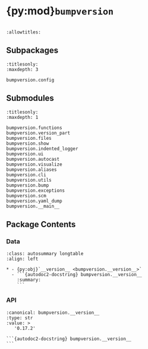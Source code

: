# {py:mod}`bumpversion`

```{py:module} bumpversion
```

```{autodoc2-docstring} bumpversion
:allowtitles:
```

## Subpackages

```{toctree}
:titlesonly:
:maxdepth: 3

bumpversion.config
```

## Submodules

```{toctree}
:titlesonly:
:maxdepth: 1

bumpversion.functions
bumpversion.version_part
bumpversion.files
bumpversion.show
bumpversion.indented_logger
bumpversion.ui
bumpversion.autocast
bumpversion.visualize
bumpversion.aliases
bumpversion.cli
bumpversion.utils
bumpversion.bump
bumpversion.exceptions
bumpversion.scm
bumpversion.yaml_dump
bumpversion.__main__
```

## Package Contents

### Data

````{list-table}
:class: autosummary longtable
:align: left

* - {py:obj}`__version__ <bumpversion.__version__>`
  - ```{autodoc2-docstring} bumpversion.__version__
    :summary:
    ```
````

### API

````{py:data} __version__
:canonical: bumpversion.__version__
:type: str
:value: >
   '0.17.2'

```{autodoc2-docstring} bumpversion.__version__
```

````
